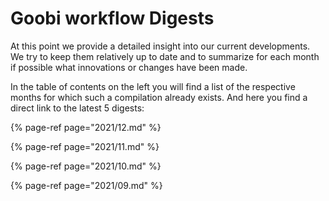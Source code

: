 # Goobi workflow Digests

At this point we provide a detailed insight into our current developments. We try to keep them relatively up to date and to summarize for each month if possible what innovations or changes have been made.

In the table of contents on the left you will find a list of the respective months for which such a compilation already exists. And here you find a direct link to the latest 5 digests:

{% page-ref page="2021/12.md" %}

{% page-ref page="2021/11.md" %}

{% page-ref page="2021/10.md" %}

{% page-ref page="2021/09.md" %}
